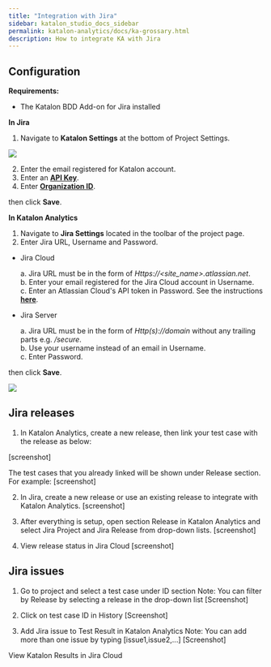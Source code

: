 ```yaml
---
title: "Integration with Jira" 
sidebar: katalon_studio_docs_sidebar
permalink: katalon-analytics/docs/ka-grossary.html 
description: How to integrate KA with Jira
---
```

## Configuration

**Requirements:**
* The Katalon BDD Add-on for Jira installed 

**In Jira**

1. Navigate to **Katalon Settings** at the bottom of Project Settings.

![](https://github.com/katalon-studio/docs-images/raw/master/katalon-analytics/docs/jira-ka-configure/1-jira-ka-config.png)

2. Enter the email registered for Katalon account.
3. Enter an **[API Key](https://docs.katalon.com/katalon-analytics/docs/api-key.html)**.
4. Enter **[Organization ID](https://docs.katalon.com/katalon-analytics/docs/getting-started.html)**.

then click **Save**.

**In Katalon Analytics**

1. Navigate to **Jira Settings** located in the toolbar of the project page.
2. Enter Jira URL, Username and Password.

* Jira Cloud

    a. Jira URL must be in the form of _Https://<site_name>.atlassian.net_.\
    b. Enter your email registered for the Jira Cloud account in Username.\
    c. Enter an Atlassian Cloud's API token in Password. See the instructions **[here](https://confluence.atlassian.com/cloud/api-tokens-938839638.html)**.

* Jira Server

    a. Jira URL must be in the form of _Http(s)://domain_ without any trailing parts e.g. _/secure_.\
    b. Use your username instead of an email in Username.\
    c. Enter Password.

then click **Save**. 

![](https://github.com/katalon-studio/docs-images/raw/master/katalon-analytics/docs/jira-ka-configure/2-jira-ka-config.png)

## Jira releases


1. In Katalon Analytics, create a new release, then link your test case with the release as below:

[screenshot]

The test cases that you already linked will be shown under Release section.
For example:
[screenshot]

2. In Jira, create a new release or use an existing release to integrate with Katalon Analytics. 
[screenshot]


3. After everything is setup, open section Release in Katalon Analytics and select Jira Project and Jira Release from drop-down lists.
[screenshot]


4. View release status in Jira Cloud
[screenshot]


## Jira issues

1. Go to project and select a test case under ID section
Note: You can filter by Release by selecting a release in the drop-down list
[Screenshot]

2. Click on test case ID in History
[Screenshot]

3. Add Jira issue to Test Result in Katalon Analytics
Note: You can add more than one issue by typing [issue1,issue2,...]
[Screenshot]

View Katalon Results in Jira Cloud

